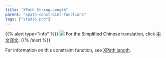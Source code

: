 ```yaml
---
title: "XPath String-Length"
parent: "xpath-constraint-functions"
tags: ["studio pro"]
---
```


{{% alert type="info" %}}
<img src="attachments/chinese-translation/china.png" style="display: inline-block; margin: 0" /> For the Simplified Chinese translation, click [中文译文](https://cdn.mendix.tencent-cloud.com/documentation/refguide8/xpath-string-length.pdf).
{{% /alert %}}

For information on this constraint function, see [XPath length](xpath-length).
